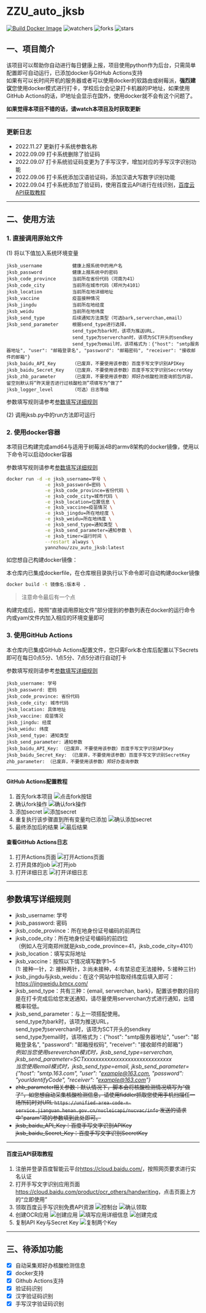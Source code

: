 # ZZU_auto_jksb

[![Build Docker Image](https://github.com/Yann-zhou/zzu_auto_jksb/actions/workflows/build_docker_image.yml/badge.svg)](https://github.com/Yann-zhou/zzu_auto_jksb/actions/workflows/build_docker_image.yml)
![watchers](https://img.shields.io/github/watchers/Yann-zhou/zzu_auto_jksb)
![forks](https://img.shields.io/github/forks/Yann-zhou/zzu_auto_jksb)
![stars](https://img.shields.io/github/stars/Yann-zhou/zzu_auto_jksb)

## 一、项目简介

该项目可以帮助你自动进行每日健康上报，项目使用python作为后台，只需简单配置即可自动运行，已添加docker与GitHub Actions支持  
如果有可以长时间开机的服务器或者可以使用docker的软路由或树莓派，**强烈建议**您使用docker模式进行打卡，学校后台会记录打卡机器的IP地址，如果使用GitHub Actions的话，IP地址会显示在国外，使用docker就不会有这个问题了。

**如果觉得本项目不错的话，请watch本项目及时获取更新**

---
### 更新日志

- 2022.11.27 更新打卡系统参数名称
- 2022.09.09 打卡系统删除了验证码
- 2022.09.07 打卡系统验证码变更为了手写汉字，增加对应的手写汉字识别功能
- 2022.09.06 打卡系统添加汉语验证码，添加汉语大写数字识别功能
- 2022.09.04 打卡系统添加了验证码，使用百度云API进行在线识别，[百度云API获取教程](#2)

---

## 二、使用方法
### 1. 直接调用原始文件
(1) 将以下值加入系统环境变量
```
jksb_username           健康上报系统中的用户名
jksb_password           健康上报系统中的密码
jksb_code_province      当前所在省份代码（河南为41）
jksb_code_city          当前所在城市代码（郑州为4101）
jksb_location           当前所在地详细地址
jksb_vaccine            疫苗接种情况
jksb_jingdu             当前所在地经度
jksb_weidu              当前所在地纬度
jksb_send_type          后续通知方法类型（可选bark,serverchan,email）
jksb_send_parameter     根据send_type进行选择，
                        send_type为bark时，该项为推送URL，
                        send_type为serverchan时，该项为SCT开头的sendkey
                        send_type为email时，该项格式为：{"host": "smtp服务器地址", "user": "邮箱登录名", "password": "邮箱密码", "receiver": "接收邮件的邮箱"}
jksb_baidu_API_Key      （已废弃，不要使用该参数）百度手写文字识别APIKey
jksb_baidu_Secret_Key   （已废弃，不要使用该参数）百度手写文字识别SecretKey
jksb_zhb_parameter      （已废弃，不要使用该参数）郑好办核酸检测查询抓包内容，留空则默认将“昨天是否进行过核酸检测”项填写为“做了”
jksb_logger_level       （可选）日志等级
```
参数填写规则请参考[参数填写详细规则](#1)

(2) 调用jksb.py中的run方法即可运行

### 2. 使用docker容器
本项目已构建完成amd64与适用于树莓派4B的armv8架构的docker镜像，使用以下命令可以启动docker容器

参数填写规则请参考[参数填写详细规则](#1)
```bash
docker run -d -e jksb_username=学号 \
              -e jksb_password=密码 \
              -e jksb_code_province=省份代码 \
              -e jksb_code_city=城市代码 \
              -e jksb_location=位置信息 \
              -e jksb_vaccine=疫苗情况 \
              -e jksb_jingdu=所在地经度 \
              -e jksb_weidu=所在地纬度 \
              -e jksb_send_type=通知类型 \
              -e jksb_send_parameter=通知参数 \
              -e jksb_timer=运行时间 \
              --restart always \
              yannzhou/zzu_auto_jksb:latest
```
如您想自己构建docker镜像：

本仓库内已集成dockerfile，在仓库根目录执行以下命令即可自动构建docker镜像
```bash
docker build -t 镜像名:版本号 .
```
> 注意命令最后有一个点

构建完成后，按照“直接调用原始文件”部分提到的参数列表在docker的运行命令内或yaml文件内加入相应的环境变量即可

### 3. 使用GitHub Actions
本仓库内已集成GitHub Actions配置文件，您只需Fork本仓库后配置以下Secrets即可在每日0点5分、1点5分、7点5分进行自动打卡

参数填写规则请参考[参数填写详细规则](#1)
```
jksb_username: 学号
jksb_password: 密码
jksb_code_province: 省份代码
jksb_code_city: 城市代码
jksb_location: 具体地址
jksb_vaccine: 疫苗情况
jksb_jingdu: 经度
jksb_weidu: 纬度
jksb_send_type: 通知类型
jksb_send_parameter: 通知参数
jksb_baidu_API_Key: （已废弃，不要使用该参数）百度手写文字识别APIKey
jksb_baidu_Secret_Key: （已废弃，不要使用该参数）百度手写文字识别SecretKey
zhb_parameter: （已废弃，不要使用该参数）郑好办查询参数
```
---

#### GitHub Actions配置教程
1. 首先fork本项目
![点击fork按钮](img/actions/1点击fork按钮.jpg "点击fork按钮")
2. 确认fork操作
![确认fork操作](img/actions/2确认fork.jpg "确认fork操作")
3. 添加secret
![添加secret](img/actions/3settings界面.jpg "添加secret")
4. 重复执行该步骤直到所有变量均已添加
![确认添加secret](img/actions/4secrets界面.jpg "确认添加secret")
5. 最终添加后的结果
![最后结果](img/actions/5最终结果.jpg "最后结果")

#### 查看GitHub Actions日志
1. 打开Actions页面
![打开Actions页面](img/actions/6查看workflow.jpg "打开Actions页面")
2. 打开具体的job
![打开job](img/actions/7点击build.jpg "打开job")
3. 打开详细日志
![打开详细日志](img/actions/8查看日志.jpg "打开详细日志")

---

<div id="1"></div>

## 参数填写详细规则
- jksb_username: 学号
- jksb_password: 密码
- jksb_code_province：所在地身份证号编码的前两位  
- jksb_code_city：所在地身份证号编码的前四位  
（例如人在河南郑州就是jksb_code_province=41，jksb_code_city=4101）  
- jksb_location：填写实际地址
- jksb_vaccine：按照以下情况填写数字1~5  
(1: 接种一针，2: 接种两针，3:尚未接种，4:有禁忌症无法接种，5:接种三针)  
- jksb_jingdu与jksb_weidu：在这个网站中拾取经纬度后填入即可：https://jingweidu.bmcx.com/
- jksb_send_type：共有三种：{email, serverchan, bark}，配置该参数的目的是在打卡完成后给您发送通知，请尽量使用serverchan方式进行通知，出错概率较低。
- jksb_send_parameter：与上一项搭配使用。  
send_type为bark时，该项为推送URL，  
send_type为serverchan时，该项为SCT开头的sendkey  
send_type为email时，该项格式为：{"host": "smtp服务器地址", "user": "邮箱登录名", "password": "邮箱授权码", "receiver": "接收邮件的邮箱"}  
*例如当您使用sereverchan模式时，jksb_send_type=serverchan, jksb_send_parameter=SCTxxxxxxxxxxxxxxxxxxxxxxxxxxxxxx*  
*当您使用email模式时，jksb_send_type=email, jksb_send_parameter={"host": "smtp.163.com", "user": "example@163.com, "password": "yourIdentifyCode", "receiver": "example@163.com"}*
- ~~zhb_parameter相关参数：默认情况下，脚本会将核酸检测情况填写为“做了”，如您想自动采集核酸检测信息，请使用fiddler抓取您使用手机扫描任一场所码时对URL `https://unified-area-code-n-service.jianguan.henan.gov.cn/nucleicapi/nucvac/info` 发送的请求中"param"项的参数填到此处即可。~~
- ~~jksb_baidu_API_Key：百度手写文字识别APIKey~~  
  ~~jksb_baidu_Secret_Key：百度手写文字识别SecretKey~~


---
<div id="2"></div>

#### 百度云API获取教程
1. 注册并登录百度智能云平台<https://cloud.baidu.com/>，按照网页要求进行实名认证
2. 打开手写文字识别应用页面<https://cloud.baidu.com/product/ocr_others/handwriting>，点击页面上方的“立即使用”
3. 领取百度云手写识别免费API资源
![控制台](img/baidu/1领取资源.jpg "控制台")
![确认领取](img/baidu/2确认领取.jpg "确认领取")
4. 创建OCR应用
![创建应用](img/baidu/3创建应用.jpg "创建应用")
![填写应用详细信息](img/baidu/4填写应用信息.jpg "填写应用详细信息")
![创建完成](img/baidu/5创建完成.jpg "创建完成")
5. 复制API Key与Secret Key
![复制两个Key](img/baidu/6Key复制.jpg "复制两个Key")
---

## 三、待添加功能
- [x] 自动采集郑好办核酸检测信息
- [x] docker支持
- [x] Github Actions支持
- [x] 验证码识别
- [x] 汉字验证码识别
- [x] 手写汉字验证码识别